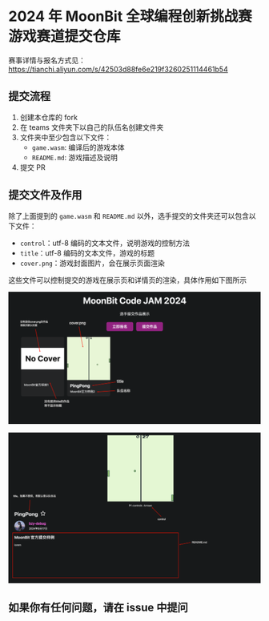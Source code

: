 # 2024 年 MoonBit 全球编程创新挑战赛游戏赛道提交仓库

赛事详情与报名方式见：<https://tianchi.aliyun.com/s/42503d88fe6e219f3260251114461b54>

## 提交流程

1. 创建本仓库的 fork
1. 在 teams 文件夹下以自己的队伍名创建文件夹
1. 文件夹中至少包含以下文件：
   - `game.wasm`: 编译后的游戏本体
   - `README.md`: 游戏描述及说明
1. 提交 PR

## 提交文件及作用

除了上面提到的 `game.wasm` 和 `README.md` 以外，选手提交的文件夹还可以包含以下文件：

- `control`：utf-8 编码的文本文件，说明游戏的控制方法
- `title`：utf-8 编码的文本文件，游戏的标题
- `cover.png`：游戏封面图片，会在展示页面渲染

这些文件可以控制提交的游戏在展示页和详情页的渲染，具体作用如下图所示

![](./imgs/gallery.png)

![](./imgs/game.png)

## 如果你有任何问题，请在 issue 中提问
